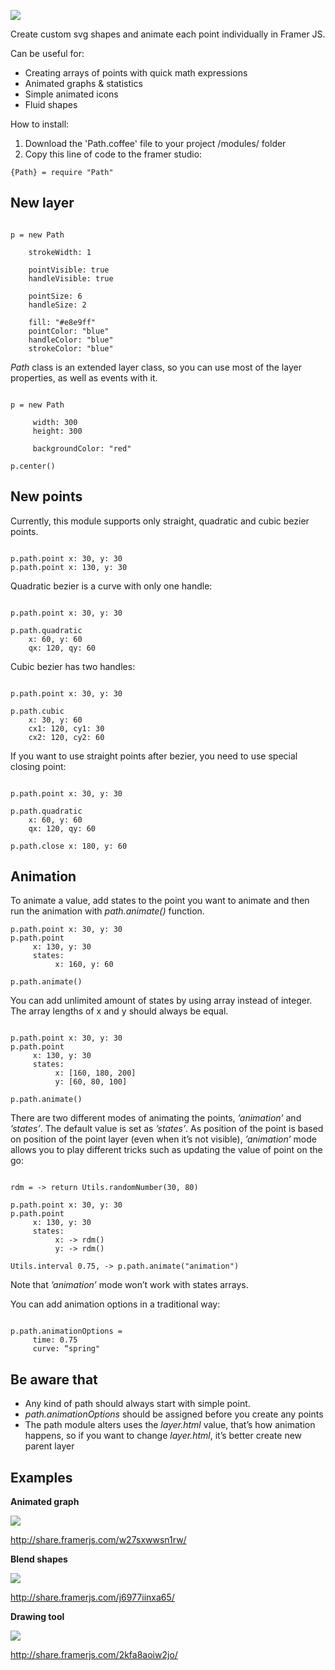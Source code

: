 ![](http://vladimirshlygin.com/assorted/p/pmoduleheader.jpg)

Create custom svg shapes and animate each point individually in Framer JS.

Can be useful for:

- Creating arrays of points with quick math expressions
- Animated graphs & statistics
- Simple animated icons
- Fluid shapes

How to install:

1.  Download the 'Path.coffee' file to your project /modules/ folder
2.  Copy this line of code to the framer studio:

```
{Path} = require "Path"
```

## New layer

```

p = new Path

    strokeWidth: 1

    pointVisible: true
    handleVisible: true

    pointSize: 6
    handleSize: 2

    fill: "#e8e9ff"
    pointColor: "blue"
    handleColor: "blue"
    strokeColor: "blue"

```

*Path* class is an extended layer class, so you can use most of the layer properties, as well as events with it.

```

p = new Path

     width: 300
     height: 300

     backgroundColor: "red"

p.center()

```

## New points

Currently, this module supports only straight, quadratic and cubic bezier points.

```

p.path.point x: 30, y: 30
p.path.point x: 130, y: 30

```
Quadratic bezier is a curve with only one handle:

```

p.path.point x: 30, y: 30

p.path.quadratic
    x: 60, y: 60
    qx: 120, qy: 60

```

Cubic bezier has two handles:

```

p.path.point x: 30, y: 30

p.path.cubic
    x: 30, y: 60
    cx1: 120, cy1: 30
    cx2: 120, cy2: 60

```

If you want to use straight points after bezier, you need to use special closing point:

```

p.path.point x: 30, y: 30

p.path.quadratic
    x: 60, y: 60
    qx: 120, qy: 60

p.path.close x: 180, y: 60

```

## Animation

To animate a value, add states to the point you want to animate and then run the animation with *path.animate()* function.

```
p.path.point x: 30, y: 30
p.path.point
     x: 130, y: 30
     states:
          x: 160, y: 60

p.path.animate()

```

You can add unlimited amount of states by using array instead of integer. The array lengths of x and y should always be equal.

```

p.path.point x: 30, y: 30
p.path.point
     x: 130, y: 30
     states:
          x: [160, 180, 200]
          y: [60, 80, 100]

p.path.animate()

```

There are two different modes of animating the points, *’animation’* and *’states’*. The default value is set as *’states’*.
As position of the point is based on position of the point layer (even when it’s not visible), *’animation’* mode allows you to play different tricks such as updating the value of point on the go:

```

rdm = -> return Utils.randomNumber(30, 80)

p.path.point x: 30, y: 30
p.path.point
     x: 130, y: 30
     states:
          x: -> rdm()
          y: -> rdm()

Utils.interval 0.75, -> p.path.animate("animation")

```

Note that *’animation’* mode won’t work with states arrays.

You can add animation options in a traditional way:

```

p.path.animationOptions =
     time: 0.75
     curve: “spring"

```

## Be aware that
- Any kind of path should always start with simple point.
- *path.animationOptions* should be assigned before you create any points
- The path module alters uses the *layer.html* value, that’s how animation happens, so if you want to change *layer.html*, it’s better create new parent layer

## Examples

**Animated graph**

![](http://vladimirshlygin.com/assorted/p/pgraphsn.gif)

http://share.framerjs.com/w27sxwwsn1rw/

**Blend shapes**

![](http://vladimirshlygin.com/assorted/p/pblendshapesn.gif)

http://share.framerjs.com/j6977iinxa65/

**Drawing tool**

![](http://vladimirshlygin.com/assorted/p/pdrawingn.gif)

http://share.framerjs.com/2kfa8aoiw2jo/
